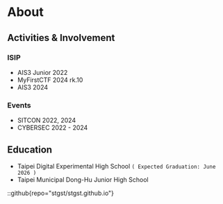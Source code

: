 # About

## Activities & Involvement

### ISIP
- AIS3 Junior 2022
- MyFirstCTF 2024 rk.10
- AIS3 2024

### Events
- SITCON 2022, 2024
- CYBERSEC 2022 - 2024

## Education

- Taipei Digital Experimental High School `( Expected Graduation: June 2026 )`
- Taipei Municipal Dong-Hu Junior High School

::github{repo="stgst/stgst.github.io"}
<!-- > ### Sources of images used in this site
> - [Unsplash](https://unsplash.com/)
> - [星と少女](https://www.pixiv.net/artworks/108916539) by [Stella](https://www.pixiv.net/users/93273965)
> - [Rabbit - v1.4 Showcase](https://civitai.com/posts/586908) by [Rabbit_YourMajesty](https://civitai.com/user/Rabbit_YourMajesty) -->